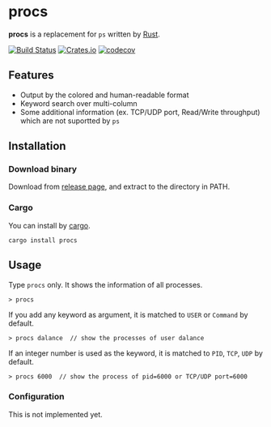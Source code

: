 # procs

**procs** is a replacement for `ps` written by [Rust](https://www.rust-lang.org/).

[![Build Status](https://travis-ci.org/dalance/procs.svg?branch=master)](https://travis-ci.org/dalance/procs)
[![Crates.io](https://img.shields.io/crates/v/procs.svg)](https://crates.io/crates/procs)
[![codecov](https://codecov.io/gh/dalance/procs/branch/master/graph/badge.svg)](https://codecov.io/gh/dalance/procs)

## Features

- Output by the colored and human-readable format
- Keyword search over multi-column
- Some additional information (ex. TCP/UDP port, Read/Write throughput) which are not suportted by `ps`

## Installation

### Download binary

Download from [release page](https://github.com/dalance/procs/releases/latest), and extract to the directory in PATH.

### Cargo

You can install by [cargo](https://crates.io).

```
cargo install procs
```

## Usage

Type `procs` only. It shows the information of all processes.

```
> procs
```

If you add any keyword as argument, it is matched to `USER` or `Command` by default.

```
> procs dalance  // show the processes of user dalance
```

If an integer number is used as the keyword, it is matched to `PID`, `TCP`, `UDP` by default.

```
> procs 6000  // show the process of pid=6000 or TCP/UDP port=6000
```

### Configuration

This is not implemented yet.
